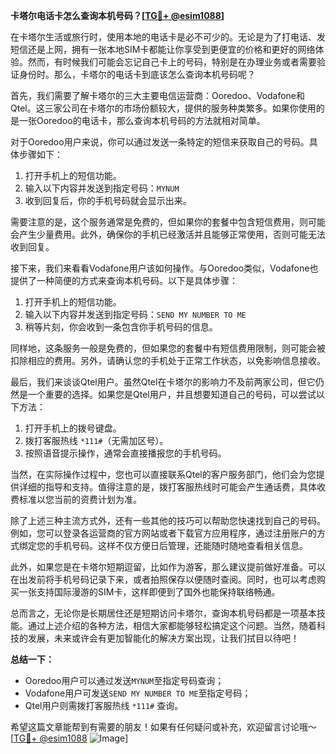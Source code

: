 **卡塔尔电话卡怎么查询本机号码？[[TG💪+ @esim1088](https://t.me/s/esim1088)]**

在卡塔尔生活或旅行时，使用本地的电话卡是必不可少的。无论是为了打电话、发短信还是上网，拥有一张本地SIM卡都能让你享受到更便宜的价格和更好的网络体验。然而，有时候我们可能会忘记自己卡上的号码，特别是在办理业务或者需要验证身份时。那么，卡塔尔的电话卡到底该怎么查询本机号码呢？

首先，我们需要了解卡塔尔的三大主要电信运营商：Ooredoo、Vodafone和Qtel。这三家公司在卡塔尔的市场份额较大，提供的服务种类繁多。如果你使用的是一张Ooredoo的电话卡，那么查询本机号码的方法就相对简单。

对于Ooredoo用户来说，你可以通过发送一条特定的短信来获取自己的号码。具体步骤如下：

1. 打开手机上的短信功能。
2. 输入以下内容并发送到指定号码：`MYNUM`
3. 收到回复后，你的手机号码就会显示出来。

需要注意的是，这个服务通常是免费的，但如果你的套餐中包含短信费用，则可能会产生少量费用。此外，确保你的手机已经激活并且能够正常使用，否则可能无法收到回复。

接下来，我们来看看Vodafone用户该如何操作。与Ooredoo类似，Vodafone也提供了一种简便的方式来查询本机号码。以下是具体步骤：

1. 打开手机上的短信功能。
2. 输入以下内容并发送到指定号码：`SEND MY NUMBER TO ME`
3. 稍等片刻，你会收到一条包含你手机号码的信息。

同样地，这条服务一般是免费的，但如果您的套餐中有短信费用限制，则可能会被扣除相应的费用。另外，请确认您的手机处于正常工作状态，以免影响信息接收。

最后，我们来谈谈Qtel用户。虽然Qtel在卡塔尔的影响力不及前两家公司，但它仍然是一个重要的选择。如果您是Qtel用户，并且想要知道自己的号码，可以尝试以下方法：

1. 打开手机上的拨号键盘。
2. 拨打客服热线 `*111#`（无需加区号）。
3. 按照语音提示操作，通常会直接播报您的手机号码。

当然，在实际操作过程中，您也可以直接联系Qtel的客户服务部门，他们会为您提供详细的指导和支持。值得注意的是，拨打客服热线时可能会产生通话费，具体收费标准以您当前的资费计划为准。

除了上述三种主流方式外，还有一些其他的技巧可以帮助您快速找到自己的号码。例如，您可以登录各运营商的官方网站或者下载官方应用程序，通过注册账户的方式绑定您的手机号码。这样不仅方便日后管理，还能随时随地查看相关信息。

此外，如果您是在卡塔尔短期逗留，比如作为游客，那么建议提前做好准备。可以在出发前将手机号码记录下来，或者拍照保存以便随时查阅。同时，也可以考虑购买一张支持国际漫游的SIM卡，这样即便到了国外也能保持联络畅通。

总而言之，无论你是长期居住还是短期访问卡塔尔，查询本机号码都是一项基本技能。通过上述介绍的各种方法，相信大家都能够轻松搞定这个问题。当然，随着科技的发展，未来或许会有更加智能化的解决方案出现，让我们拭目以待吧！

**总结一下：**
- Ooredoo用户可以通过发送`MYNUM`至指定号码查询；
- Vodafone用户可发送`SEND MY NUMBER TO ME`至指定号码；
- Qtel用户则需拨打客服热线 `*111#` 查询。

希望这篇文章能帮到有需要的朋友！如果有任何疑问或补充，欢迎留言讨论哦～[[TG💪+ @esim1088](https://t.me/s/esim1088) ![Image](https://i.postimg.cc/4NQfJmqS/Snipaste-2025-05-13-00-14-12.png)]